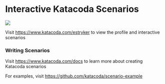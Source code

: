# Interactive Katacoda Scenarios

[![](http://shields.katacoda.com/katacoda/estryker/count.svg)](https://www.katacoda.com/estryker "Get your profile on Katacoda.com")

Visit https://www.katacoda.com/estryker to view the profile and interactive scenarios

### Writing Scenarios
Visit https://www.katacoda.com/docs to learn more about creating Katacoda scenarios

For examples, visit https://github.com/katacoda/scenario-example
